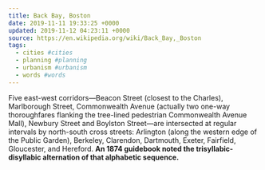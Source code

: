 ```yaml
---
title: Back Bay, Boston
date: 2019-11-11 19:33:25 +0000
updated: 2019-11-12 04:23:11 +0000
source: https://en.wikipedia.org/wiki/Back_Bay,_Boston
tags:
  - cities #cities
  - planning #planning
  - urbanism #urbanism
  - words #words
---
```

Five east-west corridors—Beacon Street (closest to the Charles), Marlborough Street, Commonwealth Avenue (actually two one-way thoroughfares flanking the tree-lined pedestrian Commonwealth Avenue Mall), Newbury Street and Boylston Street—are intersected at regular intervals by north-south cross streets: Arlington (along the western edge of the Public Garden), Berkeley, Clarendon, Dartmouth, Exeter, Fairfield, Gloucester, and Hereford. __An 1874 guidebook noted the trisyllabic-disyllabic alternation of that alphabetic sequence.__